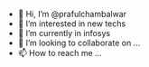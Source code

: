 - 👋 Hi, I’m @prafulchambalwar
- 👀 I’m interested in new techs
- 🌱 I’m currently in infosys
- 💞️ I’m looking to collaborate on ...
- 📫 How to reach me ...

<!---
prafulchambalwar/prafulchambalwar is a ✨ special ✨ repository because its `README.md` (this file) appears on your GitHub profile.
You can click the Preview link to take a look at your changes.
--->
